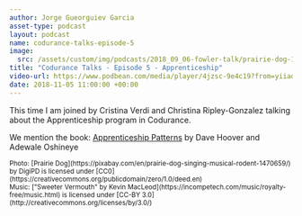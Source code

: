 ```yaml
---
author: Jorge Gueorguiev Garcia
asset-type: podcast
layout: podcast
name: codurance-talks-episode-5
image: 
  src: /assets/custom/img/podcasts/2018_09_06-fowler-talk/prairie-dog-1470659_1280.jpg
title: "Codurance Talks - Episode 5 - Apprenticeship"
video-url: https://www.podbean.com/media/player/4jzsc-9e4c19?from=yiiadmin&download=1&version=1&vjs=1&skin=1&auto=0&share=1&fonts=Helvetica&download=1&rtl=0
date: 2018-11-05 11:00:00 +00:00
---
```


This time I am joined by Cristina Verdi and Christina Ripley-Gonzalez talking about the Apprenticeship program in Codurance.

We mention the book: [Apprenticeship Patterns](https://www.amazon.com/Apprenticeship-Patterns-Guidance-Aspiring-Craftsman/dp/0596518382) by Dave Hoover and Adewale Oshineye


<sub>
Photo: [Prairie Dog](https://pixabay.com/en/prairie-dog-singing-musical-rodent-1470659/) by DigiPD is licensed under [CC0](https://creativecommons.org/publicdomain/zero/1.0/deed.en)
<br/>Music: ["Sweeter Vermouth" by Kevin MacLeod](https://incompetech.com/music/royalty-free/music.html) is licensed under [CC-BY 3.0](http://creativecommons.org/licenses/by/3.0/)
</sub>
